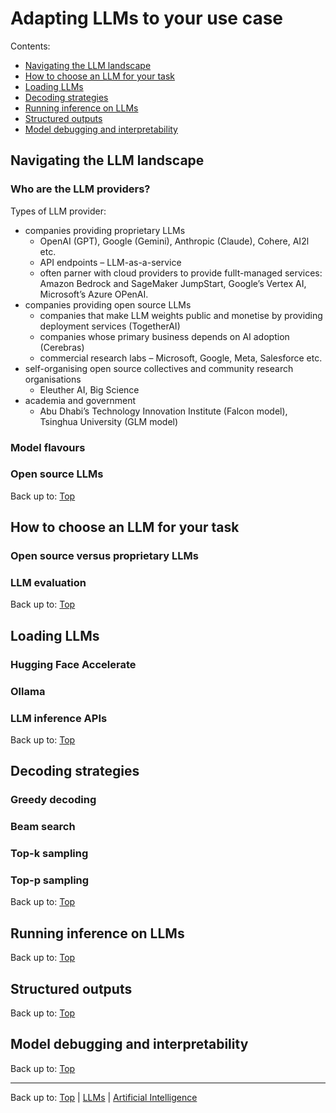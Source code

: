 # Adapting LLMs to your use case

Contents:
- [Navigating the LLM landscape](#navigating-the-llm-landscape)
- [How to choose an LLM for your task](#how-to-choose-an-llm-for-your-task)
- [Loading LLMs](#loading-llms)
- [Decoding strategies](#decoding-strategies)
- [Running inference on LLMs](#running-inference-on-llms)
- [Structured outputs](#structured-outputs)
- [Model debugging and interpretability](#model-debugging-and-interpretability)

## Navigating the LLM landscape

### Who are the LLM providers?

Types of LLM provider:
- companies providing proprietary LLMs
  - OpenAI (GPT), Google (Gemini), Anthropic (Claude), Cohere, AI2l etc.
  - API endpoints – LLM-as-a-service
  - often parner with cloud providers to provide fullt-managed services: Amazon Bedrock and SageMaker JumpStart, Google’s Vertex AI, Microsoft’s Azure OPenAI. 
- companies providing open source LLMs
  - companies that make LLM weights public and monetise by providing deployment services (TogetherAI)
  - companies whose primary business depends on AI adoption (Cerebras)
  - commercial research labs – Microsoft, Google, Meta, Salesforce etc.
- self-organising open source collectives and community research organisations
  - Eleuther AI, Big Science
- academia and government
  - Abu Dhabi’s Technology Innovation Institute (Falcon model), Tsinghua University (GLM model)

### Model flavours

### Open source LLMs

Back up to: [Top](#)

## How to choose an LLM for your task

### Open source versus proprietary LLMs

### LLM evaluation

Back up to: [Top](#)

## Loading LLMs

### Hugging Face Accelerate

### Ollama

### LLM inference APIs

Back up to: [Top](#)

## Decoding strategies

### Greedy decoding

### Beam search

### Top-k sampling

### Top-p sampling

Back up to: [Top](#)

## Running inference on LLMs

Back up to: [Top](#)

## Structured outputs

Back up to: [Top](#)

## Model debugging and interpretability

Back up to: [Top](#)

----

Back up to: [Top](index.md) | [LLMs](../index.md) | [Artificial Intelligence](../../index.md)
